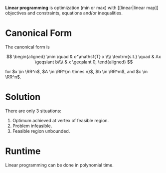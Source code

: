 **Linear programming** is optimization (min or max) with [[linear|linear map]] objectives and constraints, equations and/or inequalities. 

# Canonical Form

The canonical form is

$$
\begin{aligned}
\min \quad & c^\mathsf{T} x \\\\
\textrm{s.t.} \quad & Ax \geqslant b\\\\
  & x \geqslant 0,
\end{aligned}
$$

for $x \in \RR^n$, $A \in \RR^{m \times n}$, $b \in \RR^m$, and $c \in \RR^n$.

# Solution

There are only 3 situations:

1. Optimum achieved at vertex of feasible region.
2. Problem infeasible.
3. Feasible region unbounded.

# Runtime

Linear programming can be done in polynomial time.